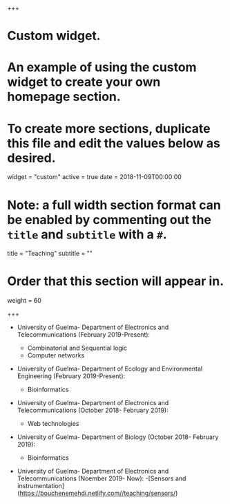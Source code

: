+++
# Custom widget.
# An example of using the custom widget to create your own homepage section.
# To create more sections, duplicate this file and edit the values below as desired.
widget = "custom"
active = true
date = 2018-11-09T00:00:00

# Note: a full width section format can be enabled by commenting out the `title` and `subtitle` with a `#`.
title = "Teaching"
subtitle = ""

# Order that this section will appear in.
weight = 60


+++


- University of Guelma- Department of Electronics and Telecommunications (February 2019-Present):
  - Combinatorial and Sequential logic
  - Computer networks
  
- University of Guelma- Department of Ecology and Environmental Engineering (February 2019-Present):
  - Bioinformatics
	
- University of Guelma- Department of Electronics and Telecommunications (October 2018- February 2019):

  - Web technologies
- University of Guelma- Department of Biology (October 2018- February 2019):
  - Bioinformatics
  
- University of Guelma- Department of Electronics and Telecommunications (Noember 2019- Now):
  -[Sensors and instrumentation] (https://bouchenemehdi.netlify.com//teaching/sensors/)

  
  


